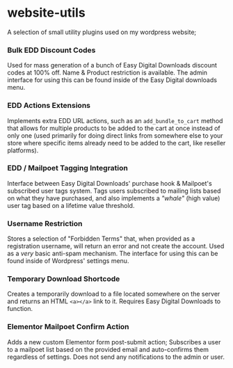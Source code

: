 # website-utils
A selection of small utility plugins used on my wordpress website;

### Bulk EDD Discount Codes
Used for mass generation of a bunch of Easy Digital Downloads discount codes at 100% off. Name & Product restriction is available. The admin interface for using this can be found inside of the Easy Digital downloads menu.

### EDD Actions Extensions
Implements extra EDD URL actions, such as an `add_bundle_to_cart` method that allows for multiple products to be added to the cart at once instead of only one (used primarily for doing direct links from somewhere else to your store where specific items already need to be added to the cart, like reseller platforms).

### EDD / Mailpoet Tagging Integration
Interface between Easy Digital Downloads' purchase hook & Mailpoet's subscribed user tags system. Tags users subscribed to mailing lists based on what they have purchased, and also implements a *"whale"* (high value) user tag based on a lifetime value threshold.

### Username Restriction
Stores a selection of "Forbidden Terms" that, when provided as a registration username, will return an error and not create the account. Used as a *very* basic anti-spam mechanism. The interface for using this can be found inside of Wordpress' settings menu.

### Temporary Download Shortcode
Creates a temporarily download to a file located somewhere on the server and returns an HTML `<a></a>` link to it. Requires Easy Digital Downloads to function.

### Elementor Mailpoet Confirm Action
Adds a new custom Elementor form post-submit action; Subscribes a user to a mailpoet list based on the provided email and auto-confirms them regardless of settings. Does not send any notifications to the admin or user.